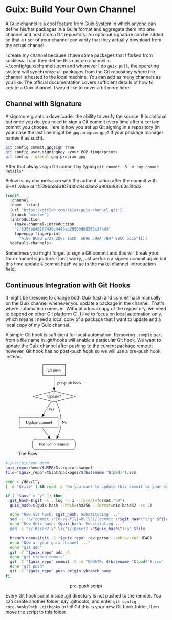 # Guix: Build Your Own Channel

A Guix channel is a cool feature from Guix System in which anyone can define his/her packages in a Guile format and aggregate them into one channel and host it on a Git repository. An optional signature can be added so that a user of your channel can verify that they actually download from the actual channel.

I create my channel because I have some packages that I forked from suckless. I can then define this custom channel in ~/.config/guix/channels.scm and whenever I do `guix pull`, the operating system will synchronize all packages from the Git repository where the channel is hosted to the local machine. You can add as many channels as you like. The official documentation covers sufficient details of how to create a Guix channel. I would like to cover a bit more here.

## Channel with Signature

A signature grants a downloader the ability to verify the source. It is optional but once you do, you need to sign a Git commit every time after a certain commit you choose. Here is how you set up Git signing in a repository (in your case the last line might be `gpg.program gpg2` if your package manager names it as such).

```bash
git config commit.gpgsign true
git config user.signingkey <your PGP fingerprint>
git config --global gpg.program gpg
```

After that always sign Git commit by typing `git commit -S -m "my commit details"`

Below is my channels.scm with the authentication after the commit with SHA1 value of 1f5396b846107430c9443ab26900d88263c3f4d3

```scheme
(cons*
  (channel
  (name 'tkiat)
  (url "https://gitlab.com/tkiat/guix-channel.git")
  (branch "master")
  (introduction
    (make-channel-introduction
    "1f5396b846107430c9443ab26900d88263c3f4d3"
    (openpgp-fingerprint
      "A180 8C8D E727 2D87 15CD  AB96 39AA 7B97 9BCC 55C5"))))
  %default-channels)
```

Sometimes you might forget to sign a Git commit and this will break your Guix channel signature. Don't worry, just perform a signed commit again but this time update a commit hash value in the make-channel-introduction field.

## Continuous Integration with Git Hooks

It might be tiresome to change both Guix hash and commit hash manually on the Guix channel whenever you update a package in the channel. That's where automation comes in. Without a local copy of the repository, we need to depend on other Git platform CI. I like to focus on local automation only, which means I need a local copy of a package that I want to update and a local copy of my Guix channel.

A simple Git hook is sufficient for local automation. Removing `.sample` part from a file name in .git/hooks will enable a particular Git hook. We want to update the Guix channel after pushing to the current package remote; however, Git hook has no post-push hook so we will use a pre-push hook instead.

<figure>
  <svg style="width: 50%;" viewBox="0 0 225.5 291"><g class="graph graphviz" transform="translate(4 287)"><g class="node graphviz__text"><path fill="none" stroke="#000" d="M153-283H78v36h75v-36z"/><text x="115.5" y="-261.3" font-family="Times,serif" font-size="14" text-anchor="middle">git push</text></g><g class="node graphviz__text"><path fill="none" stroke="#000" d="M115.5-196l-70.55 18 70.55 18 70.55-18-70.55-18z"/><text x="115.5" y="-174.3" font-family="Times,serif" font-size="14" text-anchor="middle">Update?</text></g><g class="edge graphviz__arrow"><path fill="none" stroke="#000" d="M115.5-246.8v40.56"/><path stroke="#000" d="M119-206.18l-3.5 10-3.5-10h7z"/><text x="166.5" y="-217.8" font-family="Times,serif" font-size="14" text-anchor="middle">pre-push hook</text></g><g class="node graphviz__text"><path fill="none" stroke="#000" d="M129-109H0v36h129v-36z"/><text x="64.5" y="-87.3" font-family="Times,serif" font-size="14" text-anchor="middle">Update channel</text></g><g class="edge graphviz__arrow"><path fill="none" stroke="#000" d="M106.62-162.19c-7.26 12.09-17.7 29.49-26.37 43.94"/><path stroke="#000" d="M83.01-116.05l-8.15 6.78 2.15-10.38 6 3.6z"/><text x="106" y="-130.8" font-family="Times,serif" font-size="14" text-anchor="middle">Yes</text></g><g class="node graphviz__text"><path fill="none" stroke="#000" d="M174-36H55c-6 0-12 6-12 12v12c0 6 6 12 12 12h119c6 0 12-6 12-12v-12c0-6-6-12-12-12"/><text x="114.5" y="-14.3" font-family="Times,serif" font-size="14" text-anchor="middle">Pushed to remote</text></g><g class="edge graphviz__arrow"><path fill="none" stroke="#000" d="M122.8-161.51c8.65 20.31 21.12 57.05 14.7 88.51-1.9 9.29-5.45 18.95-9.21 27.49"/><path stroke="#000" d="M131.45-43.99l-7.41 7.57 1.07-10.54 6.34 2.97z"/><text x="150" y="-87.3" font-family="Times,serif" font-size="14" text-anchor="middle">No</text></g><g class="edge graphviz__arrow"><path fill="none" stroke="#000" d="M76.6-72.81c6.02 8.54 13.41 19.04 20.07 28.49"/><path stroke="#000" d="M99.61-46.22l2.9 10.19-8.62-6.16 5.72-4.03z"/></g></g></svg>
  <figcaption>The Flow</figcaption>
</figure>

```bash
#!/usr/bin/env dash
guix_repo=/home/$USER/Git/guix-channel
file="$guix_repo"/tkiat/packages/$(basename "$(pwd)").scm

exec < /dev/tty
[ -e "$file" ] && read -p "Do you want to update this commit to your Guix channel (auto-commit and push it)? (y or anything else): " -r ans

if [ "$ans" = "y" ]; then
  git_hash=$(git -C . log -n 1 --format=format:"%H")
  guix_hash=$(guix hash --hash=sha256 --format=nix-base32 -rx .)

  echo "New Git hash: $git_hash. Substituting ..."
  sed -i "s/(commit \"[0-9a-f]\{40\}\")/(commit \"$git_hash\")/g" $file
  echo "New Guix hash: $guix_hash. Substituting ..."
  sed -i "s/(base32 \".\+\")/(base32 \"$guix_hash\")/g" $file

  branch_name=$(git -C "$guix_repo" rev-parse --abbrev-ref HEAD)
  echo "Now at your guix channel ..."
  echo "git add"
  git -C "$guix_repo" add -A
  echo "git signed commit"
  git -C "$guix_repo" commit -S -m "UPDATE: $(basename "$(pwd)").scm"
  echo "git push"
  git -C "$guix_repo" push origin $branch_name
fi
```

<center>pre-push script</center>

Every Git hook script inside .git directory is not pushed to the remote. You can create another folder, say .githooks, and enter `git config core.hooksPath .githooks` to tell Git this is your new Git hook folder, then move the script to this folder.
